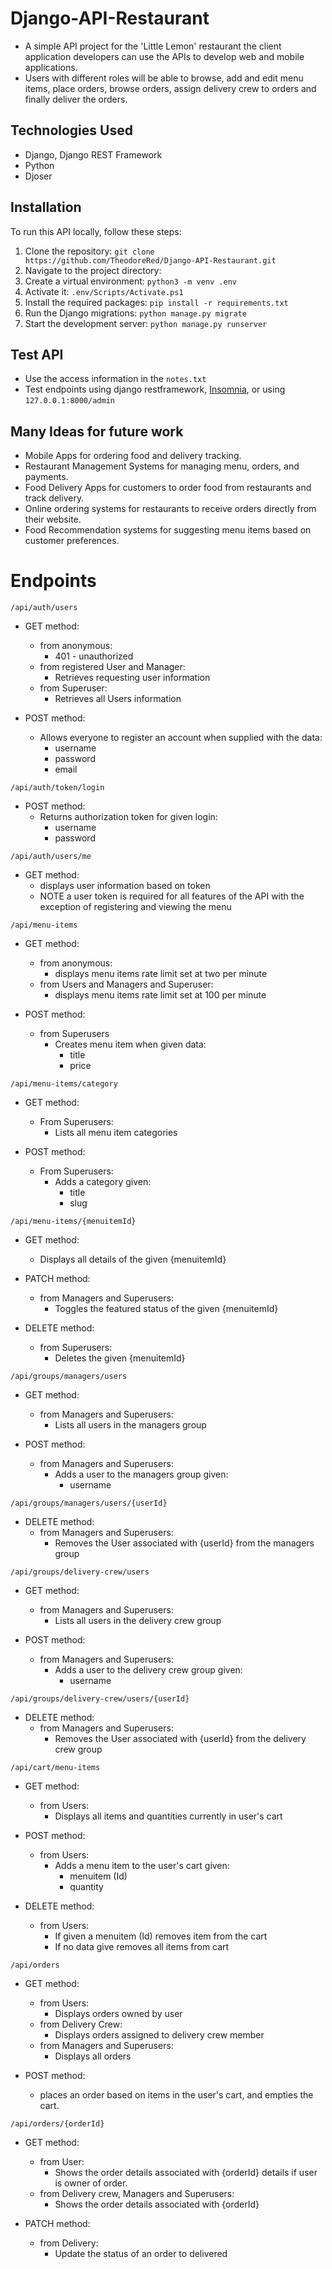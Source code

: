 # Django-API-Restaurant

- A simple API project for the 'Little Lemon' restaurant the client application developers can use the APIs to develop web and mobile applications. 
- Users with different roles will be able to browse, add and edit menu items, place orders, browse orders, assign delivery crew to orders and finally deliver the orders. 

## Technologies Used

- Django, Django REST Framework
- Python
- Djoser

## Installation

To run this API locally, follow these steps:

1. Clone the repository:
   `git clone https://github.com/TheodoreRed/Django-API-Restaurant.git`
2. Navigate to the project directory:
3. Create a virtual environment:
   `python3 -m venv .env`
4.  Activate it:
   `.env/Scripts/Activate.ps1`
5. Install the required packages:
   `pip install -r requirements.txt`
6. Run the Django migrations:
   `python manage.py migrate`
7. Start the development server:
   `python manage.py runserver`

## Test API
- Use the access information in the `notes.txt`
- Test endpoints using django restframework, [Insomnia](https://insomnia.rest/), or using `127.0.0.1:8000/admin`
## Many Ideas for future work
- Mobile Apps for ordering food and delivery tracking.
- Restaurant Management Systems for managing menu, orders, and payments.
- Food Delivery Apps for customers to order food from restaurants and track delivery.
- Online ordering systems for restaurants to receive orders directly from their website.
- Food Recommendation systems for suggesting menu items based on customer preferences.

# Endpoints
`/api/auth/users`

- GET method:
  - from anonymous:
    - 401 - unauthorized
  - from registered User and Manager:
    - Retrieves requesting user information
  - from Superuser:
    - Retrieves all Users information

- POST method:
  - Allows everyone to register an account when supplied with the data:
    - username
    - password
    - email

`/api/auth/token/login`

- POST method:
  - Returns authorization token for given login:
    - username
    - password

`/api/auth/users/me`

- GET method:
  - displays user information based on token
  - NOTE a user token is required for all features of the API with the exception of registering and viewing the menu

`/api/menu-items`

- GET method:
  - from anonymous:
    - displays menu items rate limit set at two per minute
  - from Users and Managers and Superuser:
    - displays menu items rate limit set at 100 per minute

- POST method:
  - from Superusers
    - Creates menu item when given data:
      - title
      - price

`/api/menu-items/category`

- GET method:
  - From Superusers:
    - Lists all menu item categories

- POST method:
  - From Superusers:
    - Adds a category given:
      - title
      - slug

`/api/menu-items/{menuitemId}`

- GET method:
  - Displays all details of the given {menuitemId} 

- PATCH method:
  - from Managers and Superusers:
    - Toggles the featured status of the given {menuitemId}

- DELETE method:
  - from Superusers:
    - Deletes the given {menuitemId}

`/api/groups/managers/users`

- GET method:
  - from Managers and Superusers:
    - Lists all users in the managers group

- POST method:
  - from Managers and Superusers:
    - Adds a user to the managers group given:
      - username

`/api/groups/managers/users/{userId}`

- DELETE method:
  - from Managers and Superusers:
    - Removes the User associated with {userId} from the managers group 

`/api/groups/delivery-crew/users`

- GET method:
  - from Managers and Superusers:
    - Lists all users in the delivery crew group

- POST method:
  - from Managers and Superusers:
    - Adds a user to the delivery crew group given:
      - username

`/api/groups/delivery-crew/users/{userId}`

- DELETE method:
  - from Managers and Superusers:
    - Removes the User associated with {userId} from the delivery crew group

`/api/cart/menu-items`

- GET method:
  - from Users:
    - Displays all items and quantities currently in user's cart

- POST method:
  - from Users:
    - Adds a menu item to the user's cart given:
      - menuitem (Id)
      - quantity

- DELETE method:
  - from Users:
    - If given a menuitem (Id) removes item from the cart
    - If no data give removes all items from cart

`/api/orders`

- GET method:
  - from Users:
    - Displays orders owned by user
  - from Delivery Crew:
    - Displays orders assigned to delivery crew member
  - from Managers and Superusers:
    - Displays all orders

- POST method:
  - places an order based on items in the user's cart, and empties the cart.

`/api/orders/{orderId}`

- GET method:
  - from User:
    - Shows the order details associated with {orderId} details if user is owner of order.
  - from Delivery crew, Managers and Superusers:
    - Shows the order details associated with {orderId}

- PATCH method:
  - from Delivery:
    - Update the status of an order to delivered
